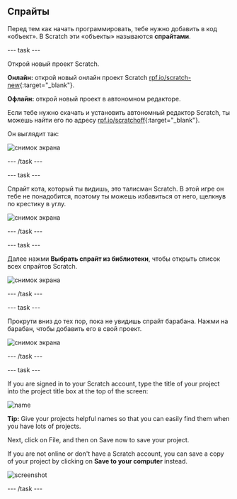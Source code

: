## Спрайты

Перед тем как начать программировать, тебе нужно добавить в код «объект». В Scratch эти «объекты» называются **спрайтами**.

\--- task \---

Открой новый проект Scratch.

**Онлайн:** открой новый онлайн проект Scratch [rpf.io/scratch-new](http://rpf.io/scratch-new){:target="_blank"}.

**Офлайн:** открой новый проект в автономном редакторе.

Если тебе нужно скачать и установить автономный редактор Scratch, ты можешь найти его по адресу [rpf.io/scratchoff](http://rpf.io/scratchoff){:target="_blank"}.

Он выглядит так:

![снимок экрана](images/band-scratch.png)

\--- /task \---

\--- task \---

Спрайт кота, который ты видишь, это талисман Scratch. В этой игре он тебе не понадобится, поэтому ты можешь избавиться от него, щелкнув по крестику в углу.

![снимок экрана](images/band-delete-annotated.png)

\--- /task \---

\--- task \---

Далее нажми **Выбрать спрайт из библиотеки**, чтобы открыть список всех спрайтов Scratch.

![снимок экрана](images/band-sprite-library.png)

\--- /task \---

\--- task \---

Прокрути вниз до тех пор, пока не увидишь спрайт барабана. Нажми на барабан, чтобы добавить его в свой проект.

![снимок экрана](images/band-sprite-drum.png)

\--- /task \---

\--- task \---

If you are signed in to your Scratch account, type the title of your project into the project title box at the top of the screen:

![name](images/band-name-annotated.png)

**Tip:** Give your projects helpful names so that you can easily find them when you have lots of projects.

Next, click on File, and then on Save now to save your project.

If you are not online or don't have a Scratch account, you can save a copy of your project by clicking on **Save to your computer** instead.

![screenshot](images/band-save.png)

\--- /task \---